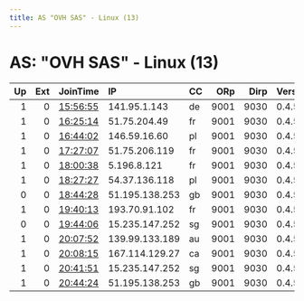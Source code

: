 ```yaml
---
title: AS "OVH SAS" - Linux (13)
---
```


# AS: "OVH SAS" - Linux (13)

|   Up |   Ext | JoinTime                                                                                              | IP             | CC   |   ORp |   Dirp | Version   | Contact   | Nickname   |   eFamMembers |
|-----:|------:|:------------------------------------------------------------------------------------------------------|:---------------|:-----|------:|-------:|:----------|:----------|:-----------|--------------:|
|    1 |     0 | [15:56:55](https://nusenu.github.io/OrNetStats/w/relay/C39CD444CD405E6D4017E7E4A65CBED6E41BDB16.html) | 141.95.1.143   | de   |  9001 |   9030 | 0.4.5.10  | None      | Unnamed    |             1 |
|    1 |     0 | [16:25:14](https://nusenu.github.io/OrNetStats/w/relay/56E7DC927EA93D6D2EC33F4F6B1A857547058BD4.html) | 51.75.204.49   | fr   |  9001 |   9030 | 0.4.5.10  | None      | Unnamed    |             1 |
|    1 |     0 | [16:44:02](https://nusenu.github.io/OrNetStats/w/relay/BBA5E2E97966582EB1524E3A42B49A9144384BBA.html) | 146.59.16.60   | pl   |  9001 |   9030 | 0.4.5.10  | None      | Unnamed    |             1 |
|    1 |     0 | [17:27:07](https://nusenu.github.io/OrNetStats/w/relay/064CF8777E1EF89EECE7400AED59EA33046813E7.html) | 51.75.206.119  | fr   |  9001 |   9030 | 0.4.5.10  | None      | Unnamed    |             1 |
|    1 |     0 | [18:00:38](https://nusenu.github.io/OrNetStats/w/relay/AC1BF1A05BC0AF6D839F3B1D0B413041512AFC3A.html) | 5.196.8.121    | fr   |  9001 |   9030 | 0.4.5.10  | None      | Unnamed    |             1 |
|    1 |     0 | [18:27:27](https://nusenu.github.io/OrNetStats/w/relay/31935358D37CBA26C32410F17231E805312B9A75.html) | 54.37.136.118  | pl   |  9001 |   9030 | 0.4.5.10  | None      | Unnamed    |             1 |
|    0 |     0 | [18:44:28](https://nusenu.github.io/OrNetStats/w/relay/BB1C0E327D572894D4755CD6EC02060A9123D283.html) | 51.195.138.253 | gb   |  9001 |   9030 | 0.4.5.10  | None      | Unnamed    |             1 |
|    1 |     0 | [19:40:13](https://nusenu.github.io/OrNetStats/w/relay/8864F3F83DB79DBACA5B5BA41BE79745EE13A78F.html) | 193.70.91.102  | fr   |  9001 |   9030 | 0.4.5.10  | None      | Unnamed    |             1 |
|    0 |     0 | [19:44:06](https://nusenu.github.io/OrNetStats/w/relay/AD95124ED92D4D18A3E483F5A769FA3E9000295F.html) | 15.235.147.252 | sg   |  9001 |   9030 | 0.4.5.10  | None      | Unnamed    |             1 |
|    1 |     0 | [20:07:52](https://nusenu.github.io/OrNetStats/w/relay/D066E08263C2C88AE4B626A5485E740BE4BCAED0.html) | 139.99.133.189 | au   |  9001 |   9030 | 0.4.5.10  | None      | Unnamed    |             1 |
|    1 |     0 | [20:08:15](https://nusenu.github.io/OrNetStats/w/relay/4CD3E77D481B5D8025B65540B282D2F652CC27AE.html) | 167.114.129.27 | ca   |  9001 |   9030 | 0.4.5.10  | None      | Unnamed    |             1 |
|    1 |     0 | [20:41:51](https://nusenu.github.io/OrNetStats/w/relay/84170F82067A8C5D5FC6D7A8BBEE58EA94F30C2C.html) | 15.235.147.252 | sg   |  9001 |   9030 | 0.4.5.10  | None      | Unnamed    |             1 |
|    1 |     0 | [20:44:24](https://nusenu.github.io/OrNetStats/w/relay/855B7F48B6EC31B4D30BA0D5A497984FF3316F15.html) | 51.195.138.253 | gb   |  9001 |   9030 | 0.4.5.10  | None      | Unnamed    |             1 |
